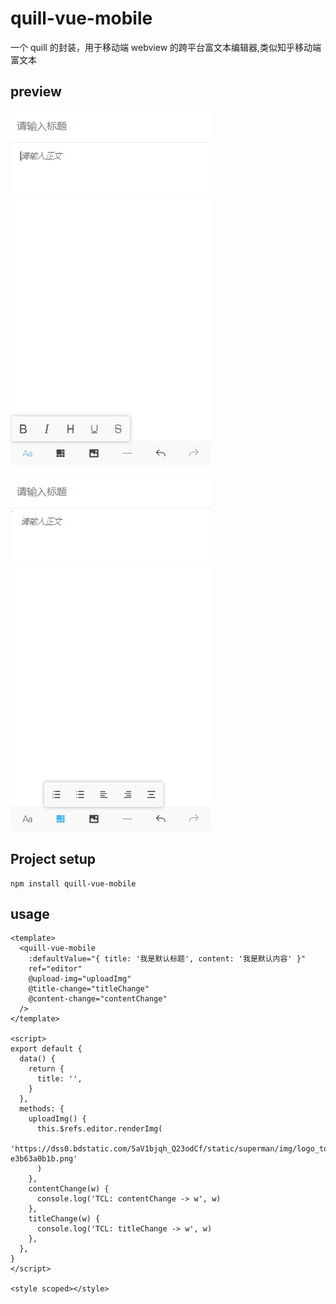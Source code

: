 # quill-vue-mobile

一个 quill 的封装，用于移动端 webview 的跨平台富文本编辑器,类似知乎移动端富文本

## preview

![](a.jpg)

![](b.jpg)

## Project setup

```
npm install quill-vue-mobile
```

## usage

```vue
<template>
  <quill-vue-mobile
    :defaultValue="{ title: '我是默认标题', content: '我是默认内容' }"
    ref="editor"
    @upload-img="uploadImg"
    @title-change="titleChange"
    @content-change="contentChange"
  />
</template>

<script>
export default {
  data() {
    return {
      title: '',
    }
  },
  methods: {
    uploadImg() {
      this.$refs.editor.renderImg(
        'https://dss0.bdstatic.com/5aV1bjqh_Q23odCf/static/superman/img/logo_top-e3b63a0b1b.png'
      )
    },
    contentChange(w) {
      console.log('TCL: contentChange -> w', w)
    },
    titleChange(w) {
      console.log('TCL: titleChange -> w', w)
    },
  },
}
</script>

<style scoped></style>
```
